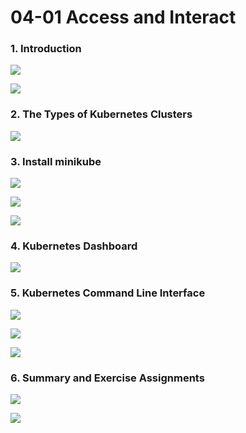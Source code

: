 
# 04-01 Access and Interact


### 1. Introduction


![](images/step-1.png)



![](images/step-2.png)


### 2. The Types of Kubernetes Clusters


![](images/step-4.png)


### 3. Install minikube


![](images/step-6.png)



![](images/step-7.png)



![](images/step-8.png)


### 4. Kubernetes Dashboard


![](images/step-10.png)


### 5. Kubernetes Command Line Interface


![](images/step-12.png)



![](images/step-13.png)



![](images/step-14.png)


### 6. Summary and Exercise Assignments


![](images/step-16.png)



![](images/step-17.png)



